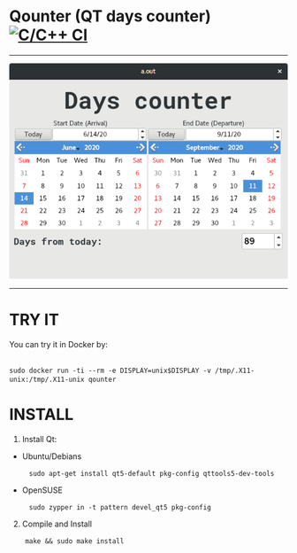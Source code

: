 # Qounter (QT days counter) [![C/C++ CI](https://github.com/vicentebolea/Qounter/workflows/C/C++%20CI/badge.svg?branch=master)](https://github.com/vicentebolea/Qounter/actions?query=workflow%3A%22C%2FC%2B%2B+CI%22)

---

![](https://github.com/vicentebolea/qounter/raw/master/qounter.png)

---

# TRY IT

You can try it in Docker by:

```

sudo docker run -ti --rm -e DISPLAY=unix$DISPLAY -v /tmp/.X11-unix:/tmp/.X11-unix qounter
```

# INSTALL

1. Install Qt:
  - Ubuntu/Debians
```
     sudo apt-get install qt5-default pkg-config qttools5-dev-tools
```
  - OpenSUSE
```
     sudo zypper in -t pattern devel_qt5 pkg-config
```
2. Compile and Install
```
    make && sudo make install
```
